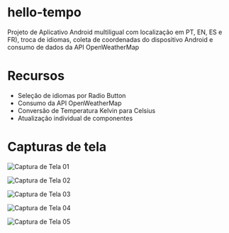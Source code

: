# hello-tempo
 Projeto de Aplicativo Android multiligual com localização em PT, EN, ES e FR), troca de idiomas, coleta de coordenadas do dispositivo Android e consumo de dados da API OpenWeatherMap 
 # Recursos
 - Seleção de idiomas por Radio Button
 - Consumo da API OpenWeatherMap
 - Conversão de Temperatura Kelvin para Celsius
 - Atualização individual de componentes



 # Capturas de tela

![Captura de Tela 01](https://github.com/samuelmendespy/hello-tempo/assets/75790706/a02d3b63-8fa7-425b-a7e9-1f5711692074)

![Captura de Tela 02](https://github.com/samuelmendespy/hello-tempo/assets/75790706/5e5b8748-0577-4d3d-96d1-d1cd19cd00a4)

![Captura de Tela 03](https://github.com/samuelmendespy/hello-tempo/assets/75790706/3d9a476c-e3b7-493a-9ac3-163fb761e804)

![Captura de Tela 04](https://github.com/samuelmendespy/hello-tempo/assets/75790706/77f25433-73c5-491b-b6c9-1d3332533a01)

![Captura de Tela 05](https://github.com/samuelmendespy/hello-tempo/assets/75790706/c50baaa7-0596-44c1-aa08-9fae50e92c76)
